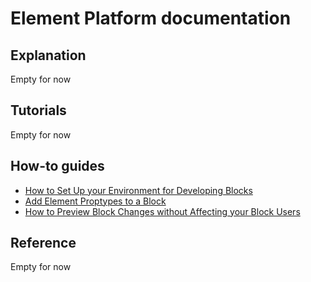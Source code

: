 # Element Platform documentation


## Explanation

Empty for now


## Tutorials

Empty for now

## How-to guides

* [How to Set Up your Environment for Developing Blocks](how-to/env-setup/README.md)
* [Add Element Proptypes to a Block](how-to/proptypes/README.md)
* [How to Preview Block Changes without Affecting your Block Users](how-to/preview-block-changes/README.md)


## Reference

Empty for now
